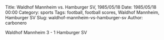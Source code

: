 Title: Waldhof Mannheim vs. Hamburger SV, 1985/05/18
Date: 1985/05/18 00:00
Category: sports
Tags: football, football scores, Waldhof Mannheim, Hamburger SV
Slug: waldhof-mannheim-vs-hamburger-sv
Author: carbonero


Waldhof Mannheim 3 - 1 Hamburger SV
